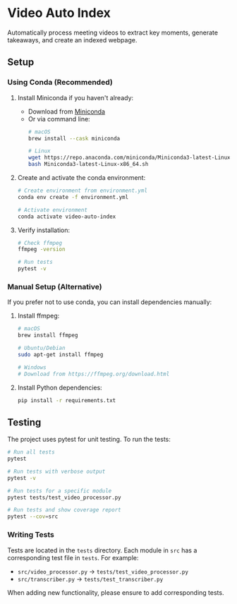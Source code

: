 # Video Auto Index

Automatically process meeting videos to extract key moments, generate takeaways, and create an indexed webpage.

## Setup

### Using Conda (Recommended)

1. Install Miniconda if you haven't already:
   - Download from [Miniconda](https://docs.conda.io/en/latest/miniconda.html)
   - Or via command line:
     ```bash
     # macOS
     brew install --cask miniconda
     
     # Linux
     wget https://repo.anaconda.com/miniconda/Miniconda3-latest-Linux-x86_64.sh
     bash Miniconda3-latest-Linux-x86_64.sh
     ```

2. Create and activate the conda environment:
   ```bash
   # Create environment from environment.yml
   conda env create -f environment.yml
   
   # Activate environment
   conda activate video-auto-index
   ```

3. Verify installation:
   ```bash
   # Check ffmpeg
   ffmpeg -version
   
   # Run tests
   pytest -v
   ```

### Manual Setup (Alternative)

If you prefer not to use conda, you can install dependencies manually:

1. Install ffmpeg:
   ```bash
   # macOS
   brew install ffmpeg
   
   # Ubuntu/Debian
   sudo apt-get install ffmpeg
   
   # Windows
   # Download from https://ffmpeg.org/download.html
   ```

2. Install Python dependencies:
   ```bash
   pip install -r requirements.txt
   ```

## Testing

The project uses pytest for unit testing. To run the tests:

```bash
# Run all tests
pytest

# Run tests with verbose output
pytest -v

# Run tests for a specific module
pytest tests/test_video_processor.py

# Run tests and show coverage report
pytest --cov=src
```

### Writing Tests

Tests are located in the `tests` directory. Each module in `src` has a corresponding test file in `tests`. For example:
- `src/video_processor.py` → `tests/test_video_processor.py`
- `src/transcriber.py` → `tests/test_transcriber.py`

When adding new functionality, please ensure to add corresponding tests.
